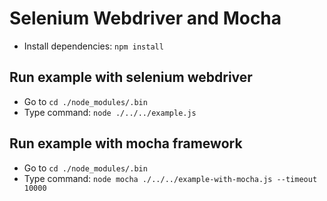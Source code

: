 # Selenium Webdriver and Mocha
- Install dependencies: `npm install`

## Run example with selenium webdriver
- Go to `cd ./node_modules/.bin`
- Type command: `node ./../../example.js`

## Run example with mocha framework
- Go to `cd ./node_modules/.bin`
- Type command: `node mocha ./../../example-with-mocha.js --timeout 10000`

